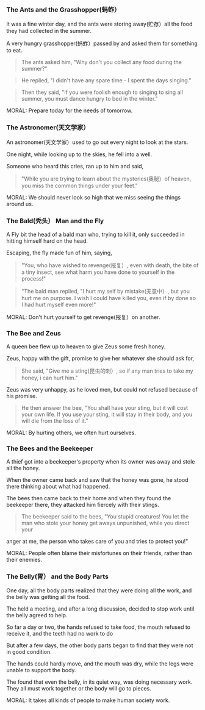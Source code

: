 ### The Ants and the Grasshopper(蚂蚱）

It was a fine winter day, and the ants were storing away(贮存）all the food they had collected in the summer. 

A very hungry grasshopper(蚂蚱）passed by and asked them for something to eat. 

> The ants asked him, "Why don't you collect any food during the summer?"

> He replied, "I didn't have any spare time - I spent the days singing."

> Then they said, "If you were foolish enough to singing to sing all summer, you must dance hungry to bed in the winter."

MORAL: Prepare today for the needs of tomorrow. 

### The Astronomer(天文学家）

An astronomer(天文学家）used to go out every night to look at the stars. 

One night, while looking up to the skies, he fell into a well.

Someone who heard this cries, ran up to him and said, 

> "While you are trying to learn about the mysteries(奥秘）of heaven, you miss the common things under your feet."

MORAL: We should never look so high that we miss seeing the things around us.

### The Bald(秃头） Man and the Fly

A Fly bit the head of a bald man who, trying to kill it, only succeeded in hitting himself hard on the head.

Escaping, the fly made fun of him, saying,

> "You, who have wished to revenge(报复）, even with death, the bite of a tiny insect, see what harm you have done to yourself in the process!"

> "The bald man replied, "I hurt my self by mistake(无意中）, but you hurt me on purpose. I wish I could have killed you, even if by done so I had hurt myself even more!"

MORAL: Don't hurt yourself to get revenge(报复）on another.

### The Bee and Zeus

A queen bee flew up to heaven to give Zeus some fresh honey. 

Zeus, happy with the gift, promise to give her whatever she should ask for, 

> She said, "Give me a sting(昆虫的刺）, so if any man tries to take my honey, i can hurt him."

Zeus was very unhappy, as he loved men, but could not refused because of his promise.

> He then answer the bee, "You shall have your sting, but it will cost your own life. If you use your sting, it will stay in their body, and you will die from the loss of it."

MORAL: By hurting others, we often hurt ourselves.

### The Bees and the Beekeeper

A thief got into a beekeeper's property when its owner was away and stole all the honey.

When the owner came back and saw that the honey was gone, he stood there thinking about what had happened.

The bees then came back to their home and when they found the beekeeper there, they attacked him fiercely with their stings.

> The beekeeper said to the bees, "You stupid creatures! You let the man who stole your honey get aways unpunished, while you direct your 

anger at me, the person who takes care of you and tries to protect you!"

MORAL: People often blame their misfortunes on their friends, rather than their enemies.

### The Belly(胃） and the Body Parts

One day, all the body parts realized that they were doing all the work, and the belly was getting all the food. 

The held a meeting, and after a long discussion, decided to stop work until the belly agreed to help.

So far a day or two, the hands refused to take food, the mouth refused to receive it, and the teeth had no work to do

But after a few days, the other body parts began to find that they were not in good condition.

The hands could hardly move, and the mouth was dry, while the legs were unable to support the body.

The found that even the belly, in its quiet way, was doing necessary work. They all must work together or the body will go to pieces.

MORAL: It takes all kinds of people to make human society work.

